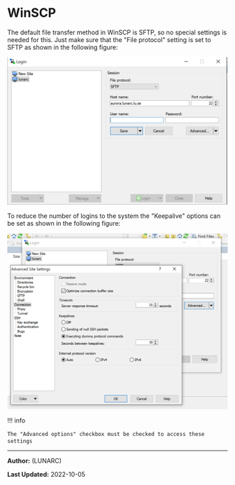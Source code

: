 # WinSCP

The default file transfer method in WinSCP is SFTP, so no special settings is needed for this. Just make sure that the "File protocol" setting is set to SFTP as shown in the following figure:

![sftp](../../images/WinSCP-sftp.png)

To reduce the number of logins to the system the "Keepalive" options can be set as shown in the following figure:

![keepalive](../../images/WinSCP-keepalive.png)

!!! info

    The "Advanced options" checkbox must be checked to access these settings

---

**Author:**
(LUNARC)

**Last Updated:**
2022-10-05